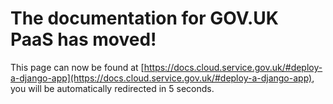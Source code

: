 # The documentation for GOV.UK PaaS has moved!
This page can now be found at [https://docs.cloud.service.gov.uk/#deploy-a-django-app](https://docs.cloud.service.gov.uk/#deploy-a-django-app), you will be automatically redirected in 5 seconds.